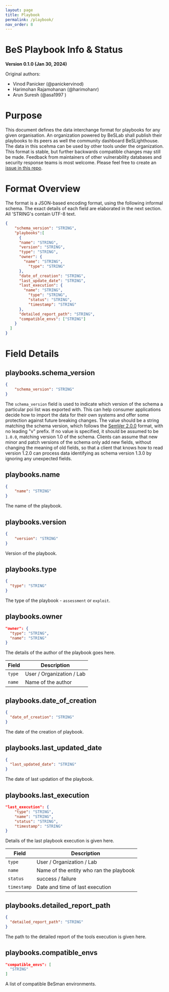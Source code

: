 ```yaml
---
layout: page
title: Playbook
permalink: /playbook/
nav_order: 8
---
```


# BeS Playbook Info & Status

**Version 0.1.0 (Jan 30, 2024)**

Original authors:
- Vinod Panicker (@panickervinod)
- Harimohan Rajamohanan (@harimohanr)
- Arun Suresh (@asa1997 )

# Purpose

This document defines the data interchange format for playbooks for any given organisation. An organization powered by BeSLab shall publish their playbooks to its peers as well the community dashboard BeSLighthouse. The data in this scehma can be used by other tools under the organization.
This format is stable, but further backwards compatible changes may still be made.
Feedback from maintainers of other vulnerability databases and security response teams
is most welcome. Please feel free to create an [issue in this repo](https://github.com/Be-Secure/bes-schema/issues/new).

# Format Overview

The format is a JSON-based encoding format, using the following informal schema.
The exact details of each field are elaborated in the next section. All 'STRING's
contain UTF-8 text.

<!-- A JSON Schema for validation is also available
[here](https://github.com/Be-Secure/bes-schema/blob/main/validation/assessment-report-schema-validator.json). -->

<!-- A sample json for your understanding is available
[here](https://be-secure.github.io/bes-schema/example/projects-of-interest-schema-sample.json). -->

```json
{
    "schema_version": "STRING",
    "playbooks":[
      {
      "name": "STRING",
      "version": "STRING",
      "type": "STRING",
      "owner": {
        "name": "STRING",
          "type": "STRING"
      },
      "date_of_creation": "STRING",
      "last_update_date": "STRING",
      "last_execution": {
        "name": "STRING",
          "type": "STRING",
          "status": "STRING",
          "timestamp": "STRING"
      },
      "detailed_report_path": "STRING",
      "compatible_envs": ["STRING"]
    }
  ]
}
```

# Field Details

## playbooks.schema_version

```json
{
    "schema_version": "STRING"
}
```

The `schema_version` field is used to indicate which version of the schema
a particular poi list was exported with. This can help consumer applications
decide how to import the data for their own systems and offer some protection
against future breaking changes. The value should be a string matching the 
schema version, which follows the [SemVer 2.0.0](https://semver.org) format, with
no leading "v" prefix. If no value is specified, it should be assumed to be `1.0.0`,
matching version 1.0 of the schema. Clients can assume that new minor and patch
versions of the schema only add new fields, without changing the meaning of old
fields, so that a client that knows how to read version 1.2.0 can process data
identifying as schema version 1.3.0 by ignoring any unexpected fields.

## playbooks.name

```json
{
    "name": "STRING"
}
```

The name of the playbook.

## playbooks.version

```json
{
    "version": "STRING"
}
```

Version of the playbook.

## playbooks.type

```json
{
  "type": "STRING"
}
```

The type of the playbook - `assessment` or `exploit`.

## playbooks.owner

```json
"owner": {
  "type": "STRING",
  "name": "STRING"
}
```

The details of the author of the playbook goes here.

<table>
  <thead>
    <tr>
      <th>Field</th>
      <th>Description</th>
    </tr>
  </thead>
  <tbody>
    <tr>
      <td><code>type</code></td>
      <td>User / Organization / Lab</td>
    </tr>
    <tr>
        <td><code>name</code></td>
        <td>Name of the author</td>
    </tr>
  </tbody>
</table>

## playbooks.date_of_creation

```json
{
  "date_of_creation": "STRING"
}
```

The date of the creation of playbook.

## playbooks.last_updated_date

```json
{
  "last_updated_date": "STRING"
}
```

The date of last updation of the playbook.

## playbooks.last_execution

```json
"last_execution": {
    "type": "STRING",
    "name": "STRING",
    "status": "STRING",
    "timestamp": "STRING"
}
```

Details of the last playbook execution is given here.

<table>
  <thead>
    <tr>
      <th>Field</th>
      <th>Description</th>
    </tr>
  </thead>
  <tbody>
    <tr>
      <td><code>type</code></td>
      <td>User / Organization / Lab</td>
    </tr>
    <tr>
        <td><code>name</code></td>
        <td>Name of the entity who ran the playbook</td>
    </tr>
    <tr>
        <td><code>status</code></td>
        <td>success / failure</td>
    </tr>
    <tr>
        <td><code>timestamp</code></td>
        <td>Date and time of last execution</td>
    </tr>
  </tbody>
</table>

## playbooks.detailed_report_path

```json
{
  "detailed_report_path": "STRING"
}
```

The path to the detailed report of the tools execution is given here.

## playbooks.compatible_envs

```json
"compatible_envs": [
  "STRING"
]
```

A list of compatible BeSman environments.